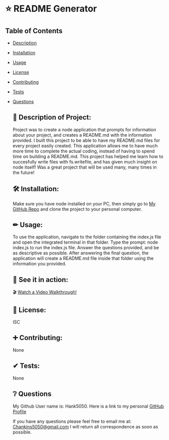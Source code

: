 # ⭐ README Generator

  ## Table of Contents
- [Description](#description)
- [Installation](#installation)
- [Usage](#usage)
- [License](#license)
- [Contributing](#contributing)
- [Tests](#tests)
- [Questions](#questions)


  ## 📘 Description of Project:

  
  Project was to create a node application that prompts for information about your project, and creates a README.md with the information provided. I built this project to be able to have my README.md files for every project easily created. This application allows me to have much more time to complete the actual coding, instead of having to spend time on building a README.md. This project has helped me learn how to succesfully write files with fs.writefile, and has given much insight on node itself! Was a great project that will be used many, many times in the future!
  
  
  
  ## 🛠 Installation:

  
  Make sure you have node installed on your PC, then simply go to [My GitHub Repo](https://github.com/Hank5050?tab=repositories) and clone the project to your personal computer. 
  
  
  ## ✏ Usage:

  To use the application, navigate to the folder containing the index.js file and open the integrated terminal in that folder. Type the prompt: node index.js to run the index.js file. Answer the questions provided, and be as descriptive as possible. After answering the final question, the application will create a README.md file inside that folder using the information you provided.
  
  
  ## 👀 See it in action:

  🎬 [Watch a Video Walkthrough!](assets/readme_generator_walkthrough.webm)
  
  
  ## 📃 License:
  
  
  ISC


  ## ➕ Contributing:

  None

  ## ✔ Tests:

  None


  ## ❔ Questions

  My Github User name is: Hank5050. Here is a link to my personal [GitHub Profile](https://github.com/Hank5050)

  If you have any questions please feel free to email me at: Chankins5050@gmail.com 
  I will return all correspondence as soon as possible.
  
  
